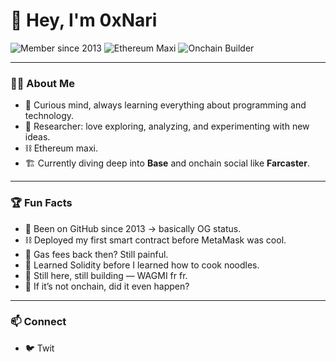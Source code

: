 # 👋 Hey, I'm 0xNari  

![Member since 2013](https://img.shields.io/badge/Member%20Since-2013-blue?style=for-the-badge)
![Ethereum Maxi](https://img.shields.io/badge/Ethereum-Maxi-purple?logo=ethereum&style=for-the-badge)
![Onchain Builder](https://img.shields.io/badge/Onchain-Builder-orange?style=for-the-badge)

---

### 🧑‍💻 About Me
- 🌱 Curious mind, always learning everything about programming and technology.  
- 🔬 Researcher: love exploring, analyzing, and experimenting with new ideas.  
- ⛓ Ethereum maxi.  
- 🏗 Currently diving deep into **Base** and onchain social like **Farcaster**.  

---

### 🏆 Fun Facts
- 🎂 Been on GitHub since 2013 → basically OG status.  
- ⛓ Deployed my first smart contract before MetaMask was cool.  
- 🤯 Gas fees back then? Still painful.  
- 🐸 Learned Solidity before I learned how to cook noodles.  
- 🚀 Still here, still building — WAGMI fr fr.  
- 🔮 If it’s not onchain, did it even happen?  

---

### 📫 Connect
- 🐦 Twit
